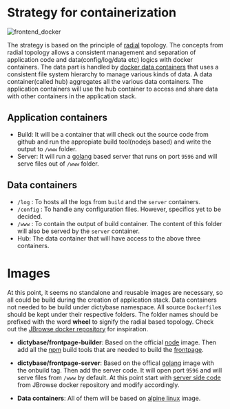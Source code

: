 # Strategy for containerization
![frontend_docker](https://cloud.githubusercontent.com/assets/48740/7523505/d090d86a-f4c1-11e4-9ca0-e76fdf5bab99.png)

The strategy is based on the principle of
[radial](https://github.com/radial/docs) topology. The concepts from radial
topology allows a  consistent management and separation of application code and
data(config/log/data etc) logics with docker containers. The data part is
handled by [docker data
containers](http://docs.docker.com/userguide/dockervolumes/) that uses a
consistent file system hierarchy to manage various kinds of data. A data
container(called hub) aggregates all the various data containers. The
application containers will use the hub container to access and share data with
other containers in the application stack.

## Application containers
* Build: It will be a container that will check out the source code from github
  and run the appropiate build tool(nodejs based) and write the output to
  `/www` folder.
* Server: It will run a [golang](http://golang.org) based server that runs on port
  `9596` and will serve files out of `/www` folder.

## Data containers
* `/log` : To hosts all the logs from `build` and the `server` containers.
* `/config` : To handle any configuration files. However, specifics yet to be decided.
* `/www` : To contain the output of build container. The content of this folder will also be served by the `server` container.
* Hub: The data container that will have access to the above three containers.

# Images
At this point, it seems no standalone and reusable images are necessary, so all
could be build during the creation of application stack. Data containers not
needed to be build under dictybase namespace. All source `Dockerfile`s should
be kept under their respective folders.  The folder names should be prefixed
with the word __wheel__ to signify the radial based topology. Check out the
[JBrowse docker repository](https://github.com/dictybase-docker/wheel-jbrowse/)
for inspiration.

* __dictybase/frontpage-builder__: Based on the official
  [node](https://registry.hub.docker.com/_/node/) image. Then add all the
  [npm](http://npmjs.org) build tools that are needed to build the
  [frontpage](https://github.com/dictyBase/frontpage-dictybase).

* __dictybase/frontpage-server__: Based on the offical
  [golang](https://registry.hub.docker.com/_/golang) image with the onbuild
  tag. Then add the server code. It will open port `9596` and will serve files
  from `/www` by default. At this point start with [server side
  code](https://github.com/dictybase-docker/jbrowse/blob/master/1.11.6/command.go)
  from JBrowse docker repository and modify accordingly.

* __Data containers__: All of them will be based on [alpine
  linux](https://registry.hub.docker.com/u/gliderlabs/alpine/) image.
